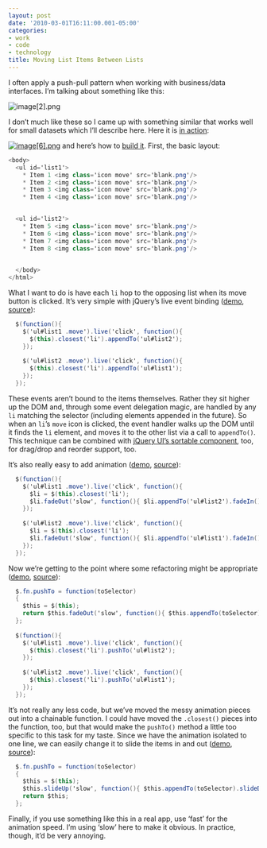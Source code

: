 ```yaml
---
layout: post
date: '2010-03-01T16:11:00.001-05:00'
categories:
- work
- code
- technology
title: Moving List Items Between Lists
---
```



I often apply a push-pull pattern when working with business/data interfaces. I’m talking about something like this:

![image[2].png](/assets/2010/image[2].png) 

I don’t much like these so I came up with something similar that works well for small datasets which I’ll describe here. Here it is [in action](http://jsbin.com/ucoqi):

[![image[6].png](/assets/2010/image[6].png)](http://jsbin.com/ucoqi) and here’s how to [build it](http://jsbin.com/ucoqi/edit). First, the basic layout:  
```cs
<body>
  <ul id='list1'>
    * Item 1 <img class='icon move' src='blank.png'/>
    * Item 2 <img class='icon move' src='blank.png'/>
    * Item 3 <img class='icon move' src='blank.png'/>
    * Item 4 <img class='icon move' src='blank.png'/>
  

  <ul id='list2'>
    * Item 5 <img class='icon move' src='blank.png'/>
    * Item 6 <img class='icon move' src='blank.png'/>
    * Item 7 <img class='icon move' src='blank.png'/>
    * Item 8 <img class='icon move' src='blank.png'/>
  

  </body>
</html>​
```
 
What I want to do is have each <code>li</code> hop to the opposing list when its move button is clicked. It’s very simple with jQuery’s live event binding ([demo](http://jsbin.com/ucoqi/1), [source](http://jsbin.com/ucoqi/1/edit)):


```cs
  $(function(){
    $('ul#list1 .move').live('click', function(){
      $(this).closest('li').appendTo('ul#list2');
    });
    
    $('ul#list2 .move').live('click', function(){
      $(this).closest('li').appendTo('ul#list1');
    });
  });
```
 



These events aren’t bound to the items themselves. Rather they sit higher up the DOM and, through some event delegation magic, are handled by any <code>li</code> matching the selector (including elements appended in the future). So when an <code>li</code>’s <code>move</code> icon is clicked, the event handler walks up the DOM until it finds the <code>li</code> element, and moves it to the other list via a call to <code>appendTo()</code>. This technique can be combined with [jQuery UI’s sortable component](http://jqueryui.com/demos/sortable/), too, for drag/drop and reorder support, too.


It’s also really easy to add animation ([demo](http://jsbin.com/ucoqi/3), [source](http://jsbin.com/ucoqi/3/edit)):


```cs
  $(function(){
    $('ul#list1 .move').live('click', function(){
      $li = $(this).closest('li');
      $li.fadeOut('slow', function(){ $li.appendTo('ul#list2').fadeIn(); });
    });
    
    $('ul#list2 .move').live('click', function(){
      $li = $(this).closest('li');
      $li.fadeOut('slow', function(){ $li.appendTo('ul#list1').fadeIn(); });
    });
  });
```
 
Now we’re getting to the point where some refactoring might be appropriate ([demo](http://jsbin.com/ucoqi/5), [source](http://jsbin.com/ucoqi/5/edit)):


```cs
  $.fn.pushTo = function(toSelector)
  {
    $this = $(this);
    return $this.fadeOut('slow', function(){ $this.appendTo(toSelector).fadeIn(); });   
  };
  
  $(function(){
    $('ul#list1 .move').live('click', function(){
      $(this).closest('li').pushTo('ul#list2');
    });
    
    $('ul#list2 .move').live('click', function(){
      $(this).closest('li').pushTo('ul#list1');
    });
  });
```
 
It’s not really any less code, but we’ve moved the messy animation pieces out into a chainable function. I could have moved the <code>.closest()</code> pieces into the function, too, but that would make the <code>pushTo()</code> method a little too specific to this task for my taste. Since we have the animation isolated to one line, we can easily change it to slide the items in and out ([demo](http://jsbin.com/ucoqi/7), [source](http://jsbin.com/ucoqi/7/edit)):


```cs
  $.fn.pushTo = function(toSelector)
  {
    $this = $(this);
    $this.slideUp('slow', function(){ $this.appendTo(toSelector).slideDown(); });   
    return $this;
  };
```
 
Finally, if you use something like this in a real app, use ‘fast’ for the animation speed. I’m using ‘slow’ here to make it obvious. In practice, though, it’d be very annoying. 